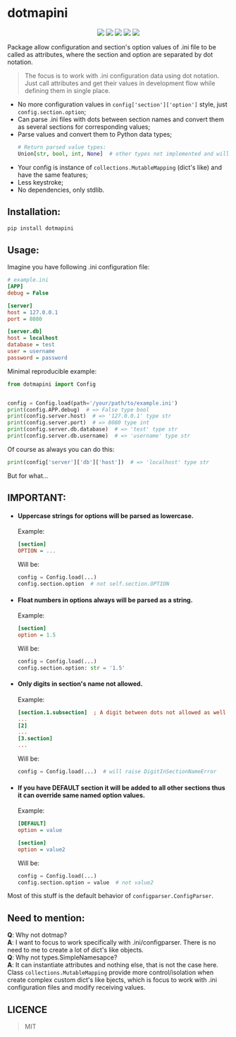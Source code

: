 # dotmapini

<p align="center">
  <img src="https://img.shields.io/badge/Python3-Programming-green?style=plastic&labelColor=4584b6&color=ffde57"/>
  <img src="https://img.shields.io/badge/INI-config-file"/>
  <img src="https://img.shields.io/badge/dotmapini-config?style=for-the-badge&color=purple"/>
  <img src="https://img.shields.io/badge/dot-notation-ini?color=blue"/>
  <img src="https://img.shields.io/badge/LICENSE-MIT-white"/>
</p>

Package allow configuration and section's option values of .ini file to be called as attributes, where the section and option are separated by dot notation.

> The focus is to work with .ini configuration data using dot notation. Just call attributes and get their values in development flow while defining them in single place.
- No more configuration values in `config['section']['option']` style, just `config.section.option`;
- Can parse .ini files with dots between section names and convert them as several sections for corresponding values;
- Parse values and convert them to Python data types;
    ```python
    # Return parsed value types:
    Union[str, bool, int, None]  # other types not implemented and will be parsed as str
    ```
- Your config is instance of `collections.MutableMapping` (dict's like) and have the same features;
- Less keystroke;
- No dependencies, only stdlib.


## Installation:

```sh
pip install dotmapini
```


## Usage:

Imagine you have following .ini configuration file:
```ini
# example.ini
[APP]
debug = False

[server]
host = 127.0.0.1
port = 8080

[server.db]
host = localhost
database = test
user = username
password = password
```
Minimal reproducible example:
```python
from dotmapini import Config


config = Config.load(path='/your/path/to/example.ini')
print(config.APP.debug)  # => False type bool
print(config.server.host)  # => '127.0.0.1' type str
print(config.server.port)  # => 8080 type int
print(config.server.db.database)  # => 'test' type str
print(config.server.db.username)  # => 'username' type str
```
Of course as always you can do this:
```python
print(config['server']['db']['host'])  # => 'localhost' type str
```
But for what...


## IMPORTANT:

- #### Uppercase strings for options will be parsed as lowercase.

    Example:
    ```ini
    [section]
    OPTION = ...
    ```
    Will be:
    ```python
    config = Config.load(...)
    config.section.option  # not self.section.OPTION
    ```

- #### Float numbers in options always will be parsed as a string.

    Example:
    ```ini
    [section]
    option = 1.5
    ```
    Will be:
    ```python
    config = Config.load(...)
    config.section.option: str = '1.5'
    ```

- #### Only digits in section's name not allowed.

    Example:
    ```ini
    [section.1.subsection]  ; A digit between dots not allowed as well
    ...
    [2]
    ...
    [3.section]
    ...
    ```
    Will be:
    ```python
    config = Config.load(...)  # will raise DigitInSectionNameError
    ```

- #### If you have DEFAULT section it will be added to all other sections thus it can override same named option values.

    Example:
    ```ini
    [DEFAULT]
    option = value

    [section]
    option = value2
    ```
    Will be:
    ```python
    config = Config.load(...)
    config.section.option = value  # not value2
    ```

Most of this stuff is the default behavior of `configparser.ConfigParser`.


## Need to mention:

__Q__: Why not dotmap?\
__A__: I want to focus to work specifically with .ini/configparser. There is no need to me to create a lot of dict's like objects.\
__Q__: Why not types.SimpleNamesapce?\
__A__: It can instantiate attributes and nothing else, that is not the case here. Class `collections.MutableMapping` provide more control/isolation when create complex custom dict's like bjects, which is focus to work with .ini configuration files and modify receiving values.


## LICENCE
> MIT